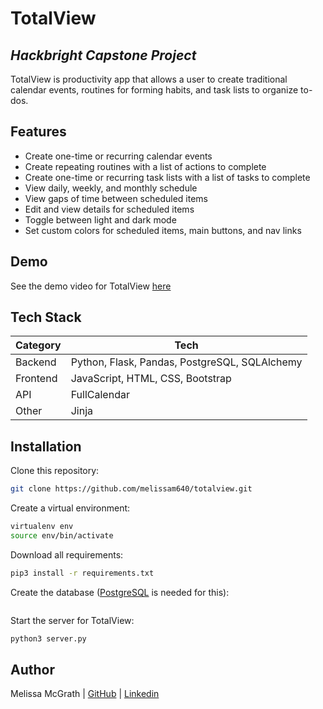# TotalView
## _Hackbright Capstone Project_

TotalView is productivity app that allows a user to create traditional calendar events, routines for forming habits, and task lists to organize to-dos.

## Features

- Create one-time or recurring calendar events
- Create repeating routines with a list of actions to complete
- Create one-time or recurring task lists with a list of tasks to complete
- View daily, weekly, and monthly schedule
- View gaps of time between scheduled items
- Edit and view details for scheduled items
- Toggle between light and dark mode
- Set custom colors for scheduled items, main buttons, and nav links

## Demo

See the demo video for TotalView [here]()

## Tech Stack

| Category | Tech |
| ------ | ------ |
| Backend | Python, Flask, Pandas, PostgreSQL, SQLAlchemy |
| Frontend | JavaScript, HTML, CSS, Bootstrap |
| API | FullCalendar |
| Other | Jinja |

## Installation

Clone this repository:
```sh
git clone https://github.com/melissam640/totalview.git
```
Create a virtual environment:
```sh
virtualenv env
source env/bin/activate
```
Download all requirements:
```sh
pip3 install -r requirements.txt
```
Create the database ([PostgreSQL](https://www.postgresql.org/) is needed for this):
```sh

```
Start the server for TotalView:
```sh
python3 server.py
```

## Author
Melissa McGrath | [GitHub](https://github.com/melissam640) | [Linkedin](www.linkedin.com/in/melissa-mcgrath)